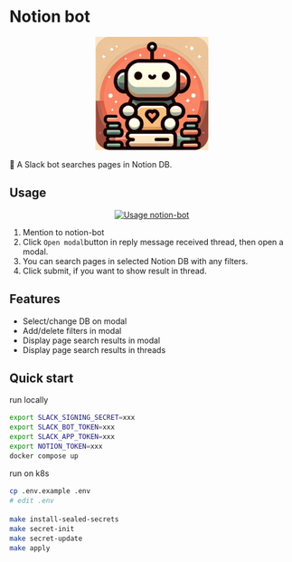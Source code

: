 # Notion bot

<p align="center">
   <img src="./misc/icon.png" width="200" alt="icon" />
</p>

🤖 A Slack bot searches pages in Notion DB.

## Usage

<p align="center">
   <a href="https://youtu.be/mHCKeCSVFAw">
      <img src="https://github.com/litencatt/notion-bot/assets/17349045/a4763cb3-e02d-49d8-8f25-b098e40de3b8" width="800" alt="Usage notion-bot">
   </a>
</p>

1. Mention to notion-bot
2. Click `Open modal`button in reply message received thread, then open a modal.
3. You can search pages in selected Notion DB with any filters.
4. Click submit, if you want to show result in thread.

## Features

- Select/change DB on modal
- Add/delete filters in modal
- Display page search results in modal
- Display page search results in threads

## Quick start

run locally

```bash
export SLACK_SIGNING_SECRET=xxx
export SLACK_BOT_TOKEN=xxx
export SLACK_APP_TOKEN=xxx
export NOTION_TOKEN=xxx
docker compose up
```

run on k8s

```bash
cp .env.example .env
# edit .env

make install-sealed-secrets
make secret-init
make secret-update
make apply
```


